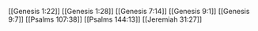 [[Genesis 1:22]]
[[Genesis 1:28]]
[[Genesis 7:14]]
[[Genesis 9:1]]
[[Genesis 9:7]]
[[Psalms 107:38]]
[[Psalms 144:13]]
[[Jeremiah 31:27]]
